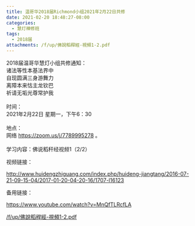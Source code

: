 ```yaml
---
title: 温哥华2018届Richmond小组2021年2月22日共修
date: 2021-02-20 18:48:27-08:00
categories:
  - 慧灯禅修班
tags:
  - 2018届
attachments: /f/up/佛說稻稈經-視頻1-2.pdf
---
```

2018届温哥华慧灯小组共修通知：\
诸法等性本基法界中\
自现圆满三身游舞力\
离障本来怙主龙钦巴\
祈请无垢光尊常护我\
\
时间：\
2021年2月22日 星期一，下午6：30\
\
地点：\
网络 <https://zoom.us/j/7789995278> 。\
\
学习内容：佛说稻秆经视频1（2/2）

视频链接：
<!--StartFragment-->

<http://www.huidengzhiguang.com/index.php/huideng-jiangtang/2016-07-21-09-15-04/2017-01-20-04-20-16/1707-l16123>

<!--EndFragment-->

备用链接：

<!--StartFragment-->

<https://www.youtube.com/watch?v=MnQfTLRcfLA>

[/f/up/佛說稻稈經-視頻1-2.pdf](https://s3.ca-central-1.wasabisys.com/hddata/f.huidengchanxiu.net/hdv/f/up/佛說稻稈經-視頻1-2.pdf)